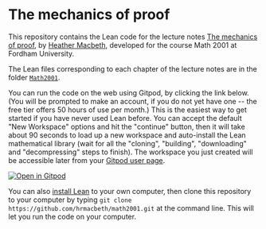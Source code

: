 # The mechanics of proof

This repository contains the Lean code for the lecture notes [The mechanics of proof](https://hrmacbeth.github.io/math2001), by [Heather Macbeth](https://faculty.fordham.edu/hmacbeth1), developed for the course Math 2001 at Fordham University.

The Lean files corresponding to each chapter of the lecture notes are in the folder [`Math2001`](https://github.com/hrmacbeth/math2001/tree/main/Math2001).

You can run the code on the web using Gitpod, by clicking the link below.  (You will be prompted to make an account, if you do not yet have one -- the free tier offers 50 hours of use per month.) This is the easiest way to get started if you have never used Lean before.  You can accept the default "New Workspace" options and hit the "continue" button, then it will take about 90 seconds to load up a new workspace and auto-install the Lean mathematical library (wait for all the "cloning", "building", "downloading" and "decompressing" steps to finish).  The workspace you just created will be accessible later from your [Gitpod user page](https://gitpod.io/workspaces).

[![Open in Gitpod](https://gitpod.io/button/open-in-gitpod.svg)](https://gitpod.io/#https://github.com/hrmacbeth/math2001)

You can also [install Lean](https://leanprover-community.github.io/get_started.html) to your own computer, then clone this repository to your computer by typing `git clone https://github.com/hrmacbeth/math2001.git` at the command line.  This will let you run the code on your computer.